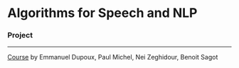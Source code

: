 # Algorithms for Speech and NLP

### Project
---
[Course](https://github.com/edupoux/MVA_2022_SL) by Emmanuel Dupoux, Paul Michel, Nei Zeghidour, Benoit Sagot